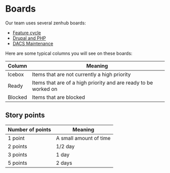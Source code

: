 # Boards

Our team uses several zenhub boards:
* [Feature cycle](https://app.zenhub.com/workspaces/feature-work-cycle-board-571691cab409d8d821b873be/board)
* [Drupal and PHP](https://app.zenhub.com/workspaces/drupal-and-php-62754d9e00fb43001116d7a4/board)
* [DACS Maintenance](https://app.zenhub.com/workspaces/dacs-maintenance-5da0db919c4ddf0001b2eb92/board?filterLogic=any&labels=maintenance,dependencies)

Here are some typical columns you will see on these boards:

| Column | Meaning  |
|---|---|
| Icebox | Items that are not currently a high priority |
| Ready  | Items that are of a high priority and are ready to be worked on  |
| Blocked | Items that are blocked |

## Story points

| Number of points | Meaning |
|---|---|
|1 point|A small amount of time|
|2 points|1/2 day|
|3 points|1 day|
|5 points|2 days|
